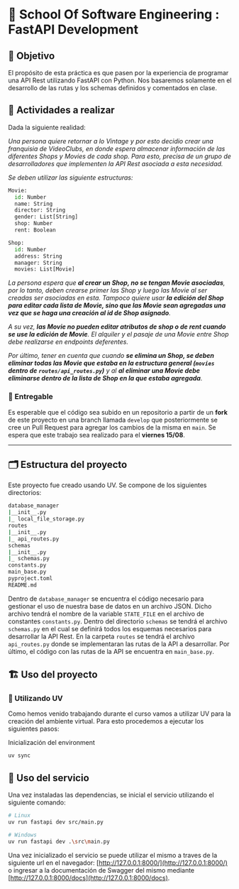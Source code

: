 # 🧪 School Of Software Engineering : FastAPI Development

## 🎯 Objetivo

El propósito de esta práctica es que pasen por la experiencia de programar una API Rest utilizando FastAPI con Python. Nos basaremos solamente en el desarrollo de las rutas y los schemas definidos y comentados en clase.

## 🧩 Actividades a realizar

Dada la siguiente realidad:

*Una persona quiere retornar a lo Vintage y por esto decidio crear una franquisia de VideoClubs, en donde espera almacenar información de las diferentes Shops y Movies de cada shop. Para esto, precisa de un grupo de desarrolladores que implementen la API Rest asociada a esta necesidad.*

*Se deben utilizar las siguiente estructuras:*

```python
Movie:
  id: Number
  name: String
  director: String
  gender: List[String]
  shop: Number
  rent: Boolean
```

```python
Shop:
  id: Number
  address: String
  manager: String
  movies: List[Movie]
```

*La persona espera que **al crear un Shop, no se tengan Movie asociadas**, por lo tanto, deben crearse primer las Shop y luego las Movie al ser creadas ser asociadas en esta. Tampoco quiere usar **la edición del Shop para editar cada lista de Movie, sino que las Movie sean agregadas una vez que se haga una creación al id de Shop asignado**.*

*A su vez, **las Movie no pueden editar atributos de shop o de rent cuando se use la edición de Movie**. El alquiler y el pasaje de una Movie entre Shop debe realizarse en endpoints deferentes.*

*Por último, tener en cuenta que cuando **se elimina un Shop, se deben eliminar todas las Movie que estaba en la estructura general (`movies` dentro de `routes/api_routes.py`)** y al **al eliminar una Movie debe eliminarse dentro de la lista de Shop en la que estaba agregada**.*


### 📝 Entregable

Es esperable que el código sea subido en un repositorio a partir de un **fork** de este proyecto en una branch llamada `develop` que posteriormente se cree un Pull Request para agregar los cambios de la misma en `main`. Se espera que este trabajo sea realizado para el **viernes 15/08**.

---------------------------

## 🗂️ Estructura del proyecto

Este proyecto fue creado usando UV. Se compone de los siguientes directorios:

```bash
database_manager
|__init__.py
|_ local_file_storage.py
routes
|__init__.py
|_ api_routes.py
schemas
|__init__.py
|_ schemas.py
constants.py
main_base.py
pyproject.toml
README.md
```

Dentro de `database_manager` se encuentra el código necesario para gestionar el uso de nuestra base de datos en un archivo JSON. Dicho archivo tendrá el nombre de la variable `STATE_FILE` en el archivo de constantes `constants.py`.
Dentro del directorio `schemas` se tendrá el archivo `schemas.py` en el cual se definirá todos los esquemas necesarios para desarrollar la API Rest.
En la carpeta `routes` se tendrá el archivo `api_routes.py` donde se implementaran las rutas de la API a desarrollar.
Por último, el código con las rutas de la API se encuentra en `main_base.py`.

## 🏗️ Uso del proyecto

### 🧰 Utilizando UV

Como hemos venido trabajando durante el curso vamos a utilizar UV para la creación del ambiente virtual. Para esto procedemos a ejecutar los siguientes pasos:

Inicialización del environment

```bash
uv sync
```
## 🚀 Uso del servicio

Una vez instaladas las dependencias, se inicial el servicio utilizando el siguiente comando:

```bash
# Linux
uv run fastapi dev src/main.py

# Windows
uv run fastapi dev .\src\main.py
```

Una vez inicializado el servicio se puede utilizar el mismo a traves de la siguiente url en el navegador: [http://127.0.0.1:8000/](http://127.0.0.1:8000/) o ingresar a la documentación de Swagger del mismo mediante [http://127.0.0.1:8000/docs](http://127.0.0.1:8000/docs).

